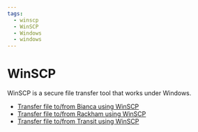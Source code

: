 ```yaml
---
tags:
  - winscp
  - WinSCP
  - Windows
  - windows
---
```


# WinSCP

WinSCP is a secure file transfer tool that works under Windows.  


- [Transfer file to/from Bianca using WinSCP](bianca_file_transfer_using_winscp.md)
- [Transfer file to/from Rackham using WinSCP](rackham_file_transfer_using_winscp.md)
- [Transfer file to/from Transit using WinSCP](transit_file_transfer_using_winscp.md)
